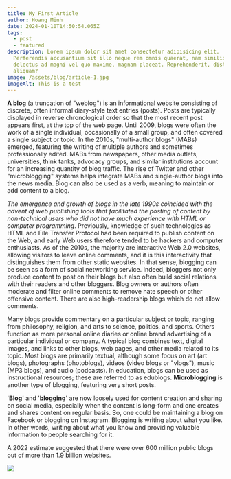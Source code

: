 ```yaml
---
title: My First Article
author: Hoang Minh
date: 2024-01-10T14:50:54.065Z
tags:
  - post
  - featured
description: Lorem ipsum dolor sit amet consectetur adipisicing elit.
  Perferendis accusantium sit illo neque rem omnis quaerat, nam similique vitae
  delectus ad magni vel quo maxime, magnam placeat. Reprehenderit, distinctio
  aliquam?
image: /assets/blog/article-1.jpg
imageAlt: This is a test
---
```

**A blog** (a truncation of "weblog") is an informational website consisting of discrete, often informal diary-style text entries (posts). Posts are typically displayed in reverse chronological order so that the most recent post appears first, at the top of the web page. Until 2009, blogs were often the work of a single individual, occasionally of a small group, and often covered a single subject or topic. In the 2010s, "multi-author blogs" (MABs) emerged, featuring the writing of multiple authors and sometimes professionally edited. MABs from newspapers, other media outlets, universities, think tanks, advocacy groups, and similar institutions account for an increasing quantity of blog traffic. The rise of Twitter and other "microblogging" systems helps integrate MABs and single-author blogs into the news media. Blog can also be used as a verb, meaning to maintain or add content to a blog.

*The emergence and growth of blogs in the late 1990s coincided with the advent of web publishing tools that facilitated the posting of content by non-technical users who did not have much experience with HTML or computer programming*. Previously, knowledge of such technologies as HTML and File Transfer Protocol had been required to publish content on the Web, and early Web users therefore tended to be hackers and computer enthusiasts. As of the 2010s, the majority are interactive Web 2.0 websites, allowing visitors to leave online comments, and it is this interactivity that distinguishes them from other static websites. In that sense, blogging can be seen as a form of social networking service. Indeed, bloggers not only produce content to post on their blogs but also often build social relations with their readers and other bloggers. Blog owners or authors often moderate and filter online comments to remove hate speech or other offensive content. There are also high-readership blogs which do not allow comments.

Many blogs provide commentary on a particular subject or topic, ranging from philosophy, religion, and arts to science, politics, and sports. Others function as more personal online diaries or online brand advertising of a particular individual or company. A typical blog combines text, digital images, and links to other blogs, web pages, and other media related to its topic. Most blogs are primarily textual, although some focus on art (art blogs), photographs (photoblogs), videos (video blogs or "vlogs"), music (MP3 blogs), and audio (podcasts). In education, blogs can be used as instructional resources; these are referred to as edublogs. **Microblogging** is another type of blogging, featuring very short posts.

'**Blog**' and '**blogging**' are now loosely used for content creation and sharing on social media, especially when the content is long-form and one creates and shares content on regular basis. So, one could be maintaining a blog on Facebook or blogging on Instagram. Blogging is writing about what you like. In other words, writing about what you know and providing valuable information to people searching for it.

A 2022 estimate suggested that there were over 600 million public blogs out of more than 1.9 billion websites.

![](/assets/blog/article-4.jpg)
